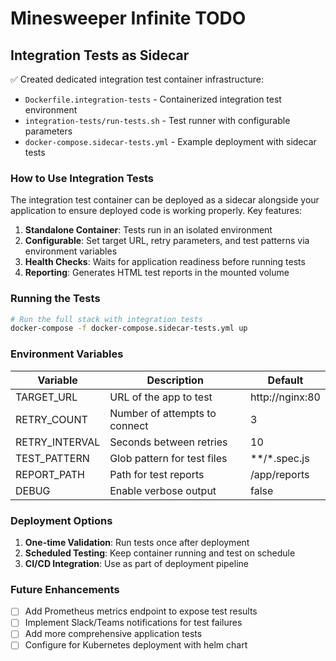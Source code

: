 # Minesweeper Infinite TODO

## Integration Tests as Sidecar

✅ Created dedicated integration test container infrastructure:
- `Dockerfile.integration-tests` - Containerized integration test environment
- `integration-tests/run-tests.sh` - Test runner with configurable parameters
- `docker-compose.sidecar-tests.yml` - Example deployment with sidecar tests

### How to Use Integration Tests

The integration test container can be deployed as a sidecar alongside your application to ensure deployed code is working properly. Key features:

1. **Standalone Container**: Tests run in an isolated environment
2. **Configurable**: Set target URL, retry parameters, and test patterns via environment variables
3. **Health Checks**: Waits for application readiness before running tests
4. **Reporting**: Generates HTML test reports in the mounted volume

### Running the Tests

```bash
# Run the full stack with integration tests
docker-compose -f docker-compose.sidecar-tests.yml up
```

### Environment Variables

| Variable | Description | Default |
|----------|-------------|---------|
| TARGET_URL | URL of the app to test | http://nginx:80 |
| RETRY_COUNT | Number of attempts to connect | 3 |
| RETRY_INTERVAL | Seconds between retries | 10 |
| TEST_PATTERN | Glob pattern for test files | **/*.spec.js |
| REPORT_PATH | Path for test reports | /app/reports |
| DEBUG | Enable verbose output | false |

### Deployment Options

1. **One-time Validation**: Run tests once after deployment
2. **Scheduled Testing**: Keep container running and test on schedule
3. **CI/CD Integration**: Use as part of deployment pipeline

### Future Enhancements

- [ ] Add Prometheus metrics endpoint to expose test results
- [ ] Implement Slack/Teams notifications for test failures
- [ ] Add more comprehensive application tests
- [ ] Configure for Kubernetes deployment with helm chart